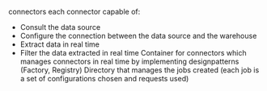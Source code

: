 connectors each connector capable of:
- Consult the data source
- Configure the connection between the data source and the warehouse
- Extract data in real time
- Filter the data extracted in real time
Container for connectors which manages connectors in real time by implementing designpatterns (Factory, Registry)
Directory that manages the jobs created (each job is a set of configurations chosen and
requests used)
